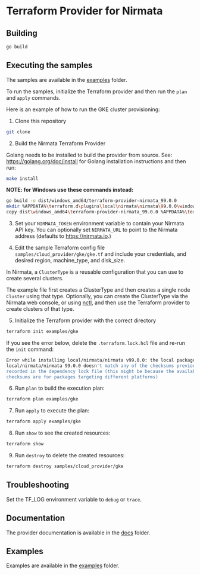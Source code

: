 # Terraform Provider for Nirmata

## Building

````bash
go build
````

## Executing the samples

The samples are available in the [examples](examples) folder.

To run the samples, initialize the Terraform provider and then run the `plan` and `apply` commands. 

Here is an example of how to run the GKE cluster provisioning:

1. Clone this repository

```bash
git clone 
```

2. Build the Nirmata Terraform Provider

Golang needs to be installed to build the provider from source. See: https://golang.org/doc/install for Golang installation instructions and then run:

```bash
make install
```

**NOTE: for Windows use these commands instead:**
```bash
go build -o dist/windows_amd64/terraform-provider-nirmata_99.0.0
mkdir %APPDATA%\terraform.d\plugins\local\nirmata\nirmata\99.0.0\windows_amd64\
copy dist\windows_amd64\terraform-provider-nirmata_99.0.0 %APPDATA%\terraform.d\plugins\local\nirmata\nirmata\99.0.0\windows_amd64\terraform-provider-nirmata_99.0.0
```

3. Set your `NIRMATA_TOKEN` environment variable to contain your Nirmata API key. You can optionally set `NIRMATA_URL` to point to the Nirmata address (defaults to https://nirmata.io.)

4. Edit the sample Terraform config file `samples/cloud_provider/gke/gke.tf` and include your credentials, and desired region, machine_type, and disk_size.

In Nirmata, a `ClusterType` is a reusable configuration that you can use to create several clusters. 

The example file first creates a ClusterType and then creates a single node `Cluster` using that type. Optionally, you can create the ClusterType via the Nirmata web console, or using 
[nctl](https://downloads.nirmata.io/nctl/downloads/), and then use the Terraform provider to create clusters of that type.

5. Initialize the Terraform provider with the correct directory

```bash
terraform init examples/gke
```

If you see the error below, delete the `.terraform.lock.hcl` file and re-run the `init` command:

```bash
Error while installing local/nirmata/nirmata v99.0.0: the local package for
local/nirmata/nirmata 99.0.0 doesn't match any of the checksums previously
recorded in the dependency lock file (this might be because the available
checksums are for packages targeting different platforms)
```

6. Run `plan` to build the execution plan:

```bash
terraform plan examples/gke
```

7. Run `apply` to execute the plan:

```bash
terraform apply examples/gke
```

8. Run `show` to see the created resources:

```bash
terraform show
```

9. Run `destroy` to delete the created resources:

````bash
terraform destroy samples/cloud_provider/gke
````

## Troubleshooting

Set the TF_LOG environment variable to `debug` or `trace`.


## Documentation

The provider documentation is available in the [docs](./docs) folder.


## Examples

Examples are available in the [examples](./examples) folder.

